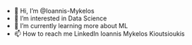 - 👋 Hi, I’m @Ioannis-Mykelos
- 👀 I’m interested in Data Science
- 🌱 I’m currently learning more about ML
- 📫 How to reach me LinkedIn Ioannis Mykelos Kioutsioukis

<!---
Ioannis-Mykelos/Ioannis-Mykelos is a ✨ special ✨ repository because its `README.md` (this file) appears on your GitHub profile.
You can click the Preview link to take a look at your changes.
--->
